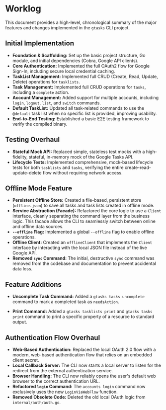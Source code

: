 # Worklog

This document provides a high-level, chronological summary of the major features and changes implemented in the `gtasks` CLI project.

## Initial Implementation

-   **Foundation & Scaffolding:** Set up the basic project structure, Go module, and initial dependencies (Cobra, Google API clients).
-   **Core Authentication:** Implemented the full OAuth2 flow for Google Sign-In, including secure local credential caching.
-   **TaskList Management:** Implemented full CRUD (Create, Read, Update, Delete) operations for `tasklists`.
-   **Task Management:** Implemented full CRUD operations for `tasks`, including a `complete` action.
-   **Account Management:** Added support for multiple accounts, including `login`, `logout`, `list`, and `switch` commands.
-   **Default TaskList:** Updated all task-related commands to use the `@default` task list when no specific list is provided, improving usability.
-   **End-to-End Testing:** Established a basic E2E testing framework to verify the compiled binary.

## Testing Overhaul

-   **Stateful Mock API:** Replaced simple, stateless test mocks with a high-fidelity, stateful, in-memory mock of the Google Tasks API.
-   **Lifecycle Tests:** Implemented comprehensive, mock-based lifecycle tests for both `tasklists` and `tasks`, verifying the entire create-read-update-delete flow without requiring network access.

## Offline Mode Feature

-   **Persistent Offline Store:** Created a file-based, persistent store (`offline.json`) to save all tasks and task lists created in offline mode.
-   **Service Abstraction (Facade):** Refactored the core logic to use a `Client` interface, cleanly separating the command layer from the business logic. This facade allows the CLI to seamlessly switch between online and offline data sources.
-   **`--offline` Flag:** Implemented a global `--offline` flag to enable offline operations.
-   **Offline Client:** Created an `offlineClient` that implements the `Client` interface by interacting with the local JSON file instead of the live Google API.
-   **Removed `sync` Command:** The initial, destructive `sync` command was removed from the codebase and documentation to prevent accidental data loss.

## Feature Additions

-   **Uncomplete Task Command:** Added a `gtasks tasks uncomplete` command to mark a completed task as `needsAction`.

-   **Print Command:** Added a `gtasks tasklists print` and `gtasks tasks print` command to print a specific property of a resource to standard output.

## Authentication Flow Overhaul

-   **Web-Based Authentication:** Replaced the local OAuth 2.0 flow with a modern, web-based authentication flow that relies on an embedded client secret.
-   **Local Callback Server:** The CLI now starts a local server to listen for the redirect from the external authentication service.
-   **Browser Handling:** The CLI now reliably opens the user's default web browser to the correct authentication URL.
-   **Refactored `login` Command:** The `accounts login` command now exclusively uses the new `LoginViaWebFlow` function.
-   **Removed Obsolete Code:** Deleted the old local OAuth logic from `internal/auth/auth.go`.